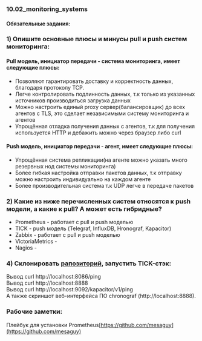 ### 10.02_monitoring_systems </br>
#### Обязательные задания: </br>
### 1) Опишите основные плюсы и минусы pull и push систем мониторинга: </br>
#### Pull модель, инициатор передачи - система мониторинга, имеет следующие плюсы: </br>
 - Позволяют гарантировать доставку и корректность данных, благодаря протоколу TCP. </br>
 - Легче контролировать подлинность данных, т.к только из указанных источников производиться загрузка данных </br>
 - Можно настроить единый proxy сервер(балансировщик) до всех агентов с TLS, это сделает независимыми систему мониторинга и агентов </br>
 - Упрощённая отладка получения данных с агентов, т.к для получения используется HTTP и дебажить можно через браузер либо curl </br>
#### Push модель, инициатор передачи - агент, имеет следующие плюсы: </br>
 - Упрощённая система репликации(на агенте можно указать много резервных нод системы мониторинга) </br>
 - Более гибкая настройка отправки пакетов данных, т.к отправку можно настроить индивидуально на каждом агенте </br>
 - Более производительная система т.к UDP легче в передаче пакетов </br>
### 2) Какие из ниже перечисленных систем относятся к push модели, а какие к pull? А может есть гибридные?</br>
- Prometheus - работает с pull и push моделью </br>
- TICK - push модель (Telegraf, InfluxDB, Hronograf, Kapacitor) </br>
- Zabbix - работает с pull и push моделью  </br>
- VictoriaMetrics - </br>
- Nagios - </br>
### 4) Склонировать [рапозиторий](https://github.com/influxdata/sandbox/), запустить TICK-стэк: </br>
Вывод curl http://localhost:8086/ping </br>
Вывод curl http://localhost:8888 </br>
Вывод curl http://localhost:9092/kapacitor/v1/ping </br>
А также скриншот веб-интерфейса ПО chronograf (http://localhost:8888). </br>

### Рабочие заметки: </br>
Плейбук для установки Prometheus[https://github.com/mesaguy](https://github.com/mesaguy) </br>

